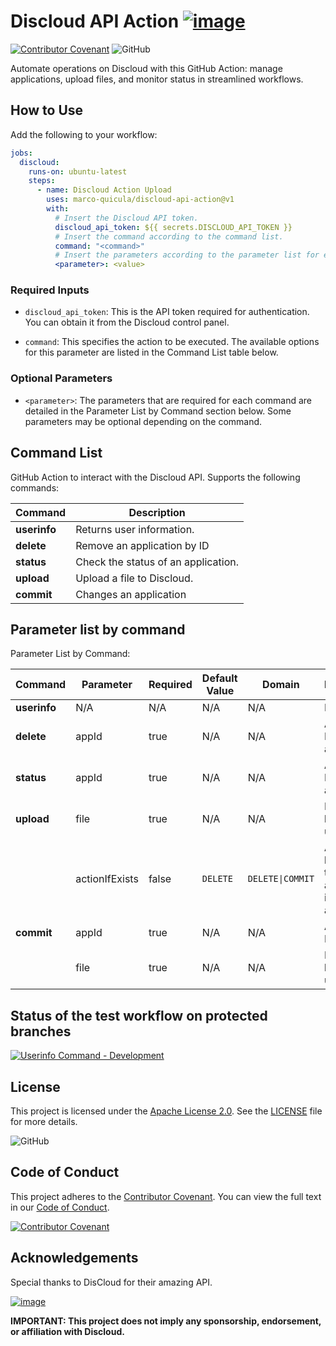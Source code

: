 # Discloud API Action [![image](https://github.com/user-attachments/assets/528238b4-547e-4d9e-953d-78c1df182210)](https://discloud.com)
[![Contributor Covenant](https://img.shields.io/badge/Contributor%20Covenant-2.1-4baaaa.svg)](CODE_OF_CONDUCT.md)
![GitHub](https://img.shields.io/github/license/marco-quicula/discloud-api-action)

Automate operations on Discloud with this GitHub Action: manage applications, upload files, and monitor status in streamlined workflows.

## How to Use

Add the following to your workflow:

```yaml
jobs:
  discloud:
    runs-on: ubuntu-latest
    steps:
      - name: Discloud Action Upload
        uses: marco-quicula/discloud-api-action@v1
        with:
          # Insert the Discloud API token.
          discloud_api_token: ${{ secrets.DISCLOUD_API_TOKEN }}
          # Insert the command according to the command list.
          command: "<command>"
          # Insert the parameters according to the parameter list for each command.
          <parameter>: <value>
```

### Required Inputs
- `discloud_api_token`: This is the API token required for authentication. You can obtain it from the Discloud control panel.
  
- `command`: This specifies the action to be executed. The available options for this parameter are listed in the Command List table below.

### Optional Parameters
- `<parameter>`: The parameters that are required for each command are detailed in the Parameter List by Command section below. Some parameters may be optional depending on the command.

## Command List

GitHub Action to interact with the Discloud API. Supports the following commands:

| Command      | Description                         |
|--------------|-------------------------------------|
| **userinfo** | Returns user information.           |
| **delete**   | Remove an application by ID         |
| **status**   | Check the status of an application. |
| **upload**   | Upload a file to Discloud.          |
| **commit**   | Changes an application              |

## Parameter list by command

Parameter List by Command:

| Command      | Parameter      | Required | Default Value | Domain           | Description                                              | Example                         |
|--------------|----------------|----------|---------------|------------------|----------------------------------------------------------|---------------------------------|
| **userinfo** | N/A            | N/A      | N/A           | N/A              | N/A                                                      | N/A                             |
| **delete**   | appId          | true     | N/A           | N/A              | Application ID or `all` for all apps.                    | appId:&nbsp;my-app              |
| **status**   | appId          | true     | N/A           | N/A              | Application ID or `all` for all apps.                    | appId:&nbsp;my-app              |
| **upload**   | file           | true     | N/A           | N/A              | File (.zip) to be uploaded.                              | file:&nbsp;"./path/to/file.zip" |
|              | actionIfExists | false    | `DELETE`      | `DELETE\|COMMIT` | Action to be taken if the application is already active. | actionIfExist:&nbsp;COMMIT      |
| **commit**   | appId          | true     | N/A           | N/A              | Application ID.                                          | appId:&nbsp;my-app              |
|              | file           | true     | N/A           | N/A              | File (.zip) to be uploaded.                              | file:&nbsp;path/to/file.zip"    |

## Status of the test workflow on protected branches

[![Userinfo Command - Development](https://github.com/marco-quicula/discloud-api-action/actions/workflows/userinfo-command-develop.yaml/badge.svg)](https://github.com/marco-quicula/discloud-api-action/actions/workflows/userinfo-command-develop.yaml)

## License
This project is licensed under the [Apache License 2.0](https://www.apache.org/licenses/LICENSE-2.0). See the [LICENSE](./LICENSE) file for more details.

![GitHub](https://img.shields.io/github/license/marco-quicula/discloud-api-action)

## Code of Conduct
This project adheres to the [Contributor Covenant](https://www.contributor-covenant.org). You can view the full text in our [Code of Conduct](./CODE_OF_CONDUCT.md).

[![Contributor Covenant](https://img.shields.io/badge/Contributor%20Covenant-2.1-4baaaa.svg)](CODE_OF_CONDUCT.md)

## Acknowledgements
Special thanks to DisCloud for their amazing API.

[![image](https://github.com/user-attachments/assets/ae507ba2-2ebf-4228-9b49-21de67c03415)](https://discloud.com)

**IMPORTANT: This project does not imply any sponsorship, endorsement, or affiliation with Discloud.**
